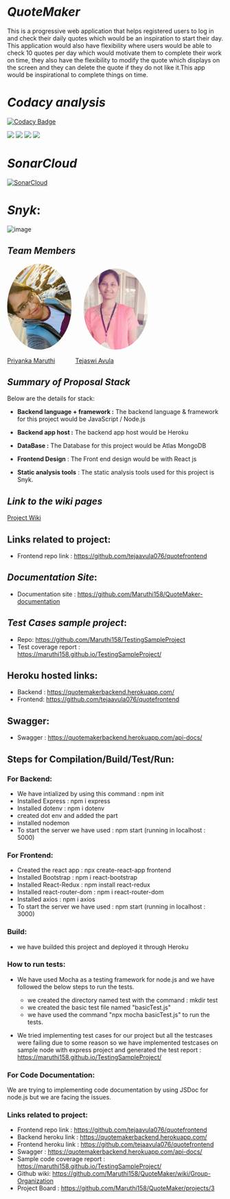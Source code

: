 # _QuoteMaker_
This is a progressive web application that helps registered users to log in and check their daily quotes which would be an inspiration to start their day. This application would also have flexibility where users would be able to check 10 quotes per day which would motivate them to complete their work on time, they also have the flexibility to modify the quote which displays on the screen and they can delete the quote if they do not like it.This app would be inspirational to complete things on time.

# _Codacy analysis_
[![Codacy Badge](https://app.codacy.com/project/badge/Grade/c1a4b790ced34413b39992a006a20c56)](https://www.codacy.com/gh/Maruthi158/QuoteMaker/dashboard?utm_source=github.com&amp;utm_medium=referral&amp;utm_content=Maruthi158/QuoteMaker&amp;utm_campaign=Badge_Grade)

[![](https://img.shields.io/github/issues-raw/Maruthi158/QuoteMaker)](https://github.com/Maruthi158/QuoteMaker/issues)
[![](https://img.shields.io/github/issues-closed-raw/Maruthi158/QuoteMaker)](https://github.com/Maruthi158/QuoteMaker/issues?q=is%3Aissue+is%3Aclosed)
[![](https://img.shields.io/github/milestones/open/Maruthi158/QuoteMaker)](https://github.com/Maruthi158/QuoteMaker/milestones)
[![](https://img.shields.io/github/languages/code-size/Maruthi158/QuoteMaker)](https://github.com/Maruthi158/QuoteMaker)

# _SonarCloud_
[![SonarCloud](https://sonarcloud.io/images/project_badges/sonarcloud-white.svg)](https://sonarcloud.io/summary/new_code?id=tejaavula076_quotefrontend)

# _Snyk_:
![image](https://user-images.githubusercontent.com/77593316/156403624-d45b54c8-7a9e-41bd-986d-6154acb04d85.png)


## _Team Members_

 <img src="Priyanka.jpg" alt="drawing" width="150" style="border-radius:50%" />   &nbsp;&nbsp;&nbsp;&nbsp;&nbsp;                     <img src="Tejaswi.jpg" alt="Tejaswi" width="150" style="border-radius:50%"/>

[Priyanka Maruthi](https://github.com/Maruthi158) &nbsp;&nbsp;&nbsp;&nbsp;&nbsp;&nbsp;&nbsp;&nbsp;&nbsp;&nbsp;  [Tejaswi Avula](https://github.com/tejaavula076)


## _Summary of Proposal Stack_

Below are the details for stack:

* **Backend language + framework :** The backend language & framework for this project would be JavaScript / Node.js

* **Backend app host :** The backend app host would be Heroku

* **DataBase :** The Database for this project would be Atlas MongoDB

* **Frontend Design** :   The Front end design would be with React js

* **Static analysis tools** : The static analysis tools used for this project is Snyk.

## _Link to the wiki pages_

[Project Wiki](https://github.com/Maruthi158/QuoteMaker/wiki/Group-Organization)

## Links related to project:
* Frontend repo link : https://github.com/tejaavula076/quotefrontend

## _Documentation Site_:
*  Documentation site : https://github.com/Maruthi158/QuoteMaker-documentation

## _Test Cases sample project_:
*  Repo: https://github.com/Maruthi158/TestingSampleProject
*  Test coverage report : https://maruthi158.github.io/TestingSampleProject/

## Heroku hosted links:
* Backend : https://quotemakerbackend.herokuapp.com/
* Frontend: https://github.com/tejaavula076/quotefrontend

## Swagger:

* Swagger : https://quotemakerbackend.herokuapp.com/api-docs/
 
## Steps for Compilation/Build/Test/Run:

### For Backend:
* We have intialized by using this command : npm init
* Installed Express : npm i express
* Installed dotenv : npm i dotenv
* created dot env and added the part
* installed nodemon
* To start the server we have used : npm start (running in localhost : 5000)

### For Frontend:
* Created the react app : npx create-react-app frontend
* Installed Bootstrap : npm i react-bootstrap
* Installed React-Redux : npm install react-redux
* Installed react-router-dom : npm i react-router-dom
* Installed axios : npm i axios
* To start the server we have used : npm start (running in localhost : 3000)
### Build:
* we have builded this project and deployed it through Heroku
### How to run tests:
* We have used Mocha as a testing framework for node.js and we have followed the below steps to run the tests.

     * we created the directory named test with the command : mkdir test
     * we created the basic test file named "basicTest.js"
     * we have used the command "npx mocha basicTest.js" to run the tests.

* We tried implementing test cases for our project but all the testcases were failing due to some reason so we have implemented testcases on sample node with express project and generated the test report : https://maruthi158.github.io/TestingSampleProject/

### For Code  Documentation:

We are trying to implementing code documentation by using JSDoc for node.js but we are facing the issues.

### Links related to project:

* Frontend repo link : https://github.com/tejaavula076/quotefrontend
* Backend heroku link : https://quotemakerbackend.herokuapp.com/
* Frontend heroku link : https://github.com/tejaavula076/quotefrontend
* Swagger : https://quotemakerbackend.herokuapp.com/api-docs/
* Sample code coverage report : https://maruthi158.github.io/TestingSampleProject/
* Github wiki: https://github.com/Maruthi158/QuoteMaker/wiki/Group-Organization
* Project Board : https://github.com/Maruthi158/QuoteMaker/projects/3


